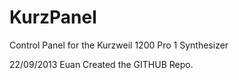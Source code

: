 KurzPanel
=========

Control Panel for the Kurzweil 1200 Pro 1 Synthesizer

22/09/2013 Euan Created the GITHUB Repo.
